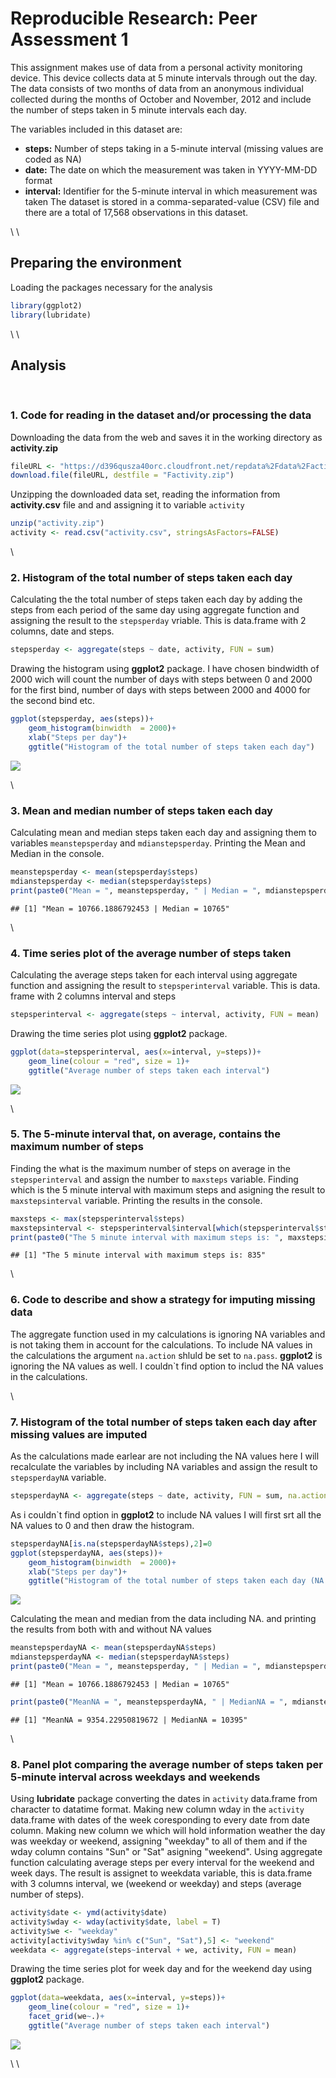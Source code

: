 # Reproducible Research: Peer Assessment 1

This assignment makes use of data from a personal activity monitoring device. This device collects data at 5 minute intervals through out the day. The data consists of two months of data from an anonymous individual collected during the months of October and November, 2012 and include the number of steps taken in 5 minute intervals each day.

The variables included in this dataset are:

 - **steps:** Number of steps taking in a 5-minute interval (missing values are coded as NA)
 - **date:** The date on which the measurement was taken in YYYY-MM-DD format
 - **interval:** Identifier for the 5-minute interval in which measurement was taken
The dataset is stored in a comma-separated-value (CSV) file and there are a total of 17,568 observations in this dataset.

\ 
\ 

## Preparing the environment

Loading the packages necessary for the analysis

```r
library(ggplot2)
library(lubridate)
```
\ 
\ 

## Analysis
<br/> 

### 1. Code for reading in the dataset and/or processing the data

Downloading the data from the web and saves it in the working directory as **activity.zip**


```r
fileURL <- "https://d396qusza40orc.cloudfront.net/repdata%2Fdata%2Factivity.zip"
download.file(fileURL, destfile = "Factivity.zip")
```
Unzipping the downloaded data set, reading the information from **activity.csv** file and and assigning it to variable `activity` 

```r
unzip("activity.zip")
activity <- read.csv("activity.csv", stringsAsFactors=FALSE)
```
\ 

### 2. Histogram of the total number of steps taken each day

Calculating the the total number of steps taken each day by adding the steps from each period of the same day using aggregate function and assigning the result to the `stepsperday` vriable. This is data.frame with 2 columns, date and steps.

```r
stepsperday <- aggregate(steps ~ date, activity, FUN = sum)
```

Drawing the histogram using **ggplot2** package. I have chosen bindwidth of 2000 wich will count the number of days with steps between 0 and 2000 for the first bind, number of days with steps between 2000 and 4000 for the second bind etc.

```r
ggplot(stepsperday, aes(steps))+
    geom_histogram(binwidth  = 2000)+
    xlab("Steps per day")+
    ggtitle("Histogram of the total number of steps taken each day")
```

![](figure/plot1-1.png)<!-- -->

\ 

### 3. Mean and median number of steps taken each day

Calculating mean and median steps taken each day and assigning them to variables `meanstepsperday` and `mdianstepsperday`. Printing the Mean and Median in the console.

```r
meanstepsperday <- mean(stepsperday$steps)
mdianstepsperday <- median(stepsperday$steps)
print(paste0("Mean = ", meanstepsperday, " | Median = ", mdianstepsperday))
```

```
## [1] "Mean = 10766.1886792453 | Median = 10765"
```
\ 

### 4. Time series plot of the average number of steps taken

Calculating the average steps taken for each interval using aggregate function and assigning the result to `stepsperinterval` variable. This is data. frame with 2 columns interval and steps 

```r
stepsperinterval <- aggregate(steps ~ interval, activity, FUN = mean)
```

Drawing the time series plot using **ggplot2** package. 

```r
ggplot(data=stepsperinterval, aes(x=interval, y=steps))+
    geom_line(colour = "red", size = 1)+
    ggtitle("Average number of steps taken each interval")
```

![](figure/plot2-1.png)<!-- -->

\ 

### 5. The 5-minute interval that, on average, contains the maximum number of steps

Finding the what is the maximum number of steps on average in the `stepsperinterval` and assign the number to `maxsteps` variable. 
Finding which is the 5 minute interval with maximum steps and asigning the result to `maxstepsinterval` variable.
Printing the results in the console.

```r
maxsteps <- max(stepsperinterval$steps)
maxstepsinterval <- stepsperinterval$interval[which(stepsperinterval$steps == maxsteps)]
print(paste0("The 5 minute interval with maximum steps is: ", maxstepsinterval))
```

```
## [1] "The 5 minute interval with maximum steps is: 835"
```
\ 

### 6. Code to describe and show a strategy for imputing missing data

The aggregate function used in my calculations is ignoring NA variables and is not taking them in account for the calculations.
To include NA values in the calculations the argument `na.action` shluld be set to `na.pass`.
**ggplot2** is ignoring the NA values as well. I couldn`t find option to includ the NA values in the calculations.

\ 

### 7. Histogram of the total number of steps taken each day after missing values are imputed

As the calculations made earlear are not including the NA values here I will recalculate the variables by including NA variables and assign the result to `stepsperdayNA` variable.

```r
stepsperdayNA <- aggregate(steps ~ date, activity, FUN = sum, na.action = na.pass)
```

As i couldn`t find option in **ggplot2** to include NA values I will first srt all the NA values to 0 and then draw the histogram.


```r
stepsperdayNA[is.na(stepsperdayNA$steps),2]=0
ggplot(stepsperdayNA, aes(steps))+
    geom_histogram(binwidth  = 2000)+
    xlab("Steps per day")+
    ggtitle("Histogram of the total number of steps taken each day (NA included)")
```

![](figure/plot3-1.png)<!-- -->

Calculating the mean and median from the data including NA. and printing the results from both with and without NA values

```r
meanstepsperdayNA <- mean(stepsperdayNA$steps)
mdianstepsperdayNA <- median(stepsperdayNA$steps)
print(paste0("Mean = ", meanstepsperday, " | Median = ", mdianstepsperday))
```

```
## [1] "Mean = 10766.1886792453 | Median = 10765"
```

```r
print(paste0("MeanNA = ", meanstepsperdayNA, " | MedianNA = ", mdianstepsperdayNA))
```

```
## [1] "MeanNA = 9354.22950819672 | MedianNA = 10395"
```
\ 

### 8. Panel plot comparing the average number of steps taken per 5-minute interval across weekdays and weekends

Using **lubridate** package converting the dates in `activity` data.frame from character to datatime format. 
Making new column wday in the `activity` data.frame with dates of the week coresponding to every date from date column.
Making new column we which will hold information weather the day was weekday or weekend, assigning "weekday" to all of them and if the wday column contains "Sun" or "Sat" asigning "weekend".
Using aggregate function calculating average steps per every interval for the weekend and week days. The result is assignet to weekdata variable, this is data.frame with 3 columns interval, we (weekend or weekday) and steps (average number of steps).

```r
activity$date <- ymd(activity$date)
activity$wday <- wday(activity$date, label = T)
activity$we <- "weekday"
activity[activity$wday %in% c("Sun", "Sat"),5] <- "weekend"
weekdata <- aggregate(steps~interval + we, activity, FUN = mean)
```

Drawing the time series plot for week day and for the weekend day using **ggplot2** package. 

```r
ggplot(data=weekdata, aes(x=interval, y=steps))+
    geom_line(colour = "red", size = 1)+
    facet_grid(we~.)+
    ggtitle("Average number of steps taken each interval")
```

![](figure/plot4-1.png)<!-- -->

\ 
\ 
 
